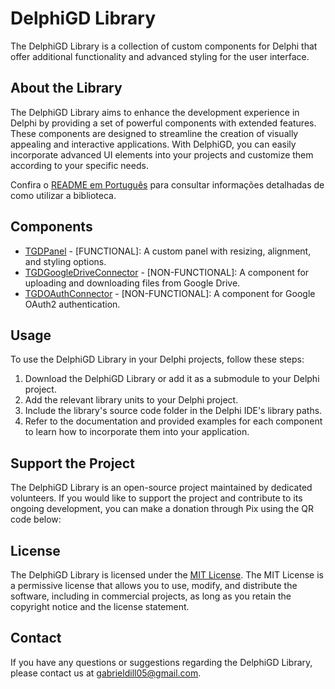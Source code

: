 # DelphiGD Library

The DelphiGD Library is a collection of custom components for Delphi that offer additional functionality and advanced styling for the user interface.

## About the Library

The DelphiGD Library aims to enhance the development experience in Delphi by providing a set of powerful components with extended features. These components are designed to streamline the creation of visually appealing and interactive applications. With DelphiGD, you can easily incorporate advanced UI elements into your projects and customize them according to your specific needs.

Confira o [README em Português](README.md) para consultar informações detalhadas de como utilizar a biblioteca.

## Components

- [TGDPanel](help/TGDPanel/README.md) - [FUNCTIONAL]: A custom panel with resizing, alignment, and styling options.
- [TGDGoogleDriveConnector](help/TGDGoogleDriveConnector/README.md) - [NON-FUNCTIONAL]: A component for uploading and downloading files from Google Drive.
- [TGDOAuthConnector](help/TGDOAuthConnector/README.md) - [NON-FUNCTIONAL]: A component for Google OAuth2 authentication.

## Usage

To use the DelphiGD Library in your Delphi projects, follow these steps:

1. Download the DelphiGD Library or add it as a submodule to your Delphi project.
2. Add the relevant library units to your Delphi project.
3. Include the library's source code folder in the Delphi IDE's library paths.
4. Refer to the documentation and provided examples for each component to learn how to incorporate them into your application.

## Support the Project

The DelphiGD Library is an open-source project maintained by dedicated volunteers. If you would like to support the project and contribute to its ongoing development, you can make a donation through Pix using the QR code below:

## License

The DelphiGD Library is licensed under the [MIT License](LICENSE). The MIT License is a permissive license that allows you to use, modify, and distribute the software, including in commercial projects, as long as you retain the copyright notice and the license statement.

## Contact

If you have any questions or suggestions regarding the DelphiGD Library, please contact us at [gabrieldill05@gmail.com](mailto:gabrieldill05@gmail.com).
